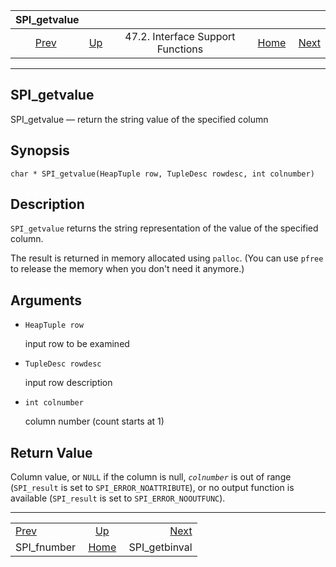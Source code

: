 <!--?xml version="1.0" encoding="UTF-8" standalone="no"?-->

|                SPI\_getvalue                |                                                                      |                                   |                                                       |                                                 |
| :-----------------------------------------: | :------------------------------------------------------------------- | :-------------------------------: | ----------------------------------------------------: | ----------------------------------------------: |
| [Prev](spi-spi-fnumber.html "SPI_fnumber")  | [Up](spi-interface-support.html "47.2. Interface Support Functions") | 47.2. Interface Support Functions | [Home](index.html "PostgreSQL 17devel Documentation") |  [Next](spi-spi-getbinval.html "SPI_getbinval") |

***

[]()

## SPI\_getvalue

SPI\_getvalue — return the string value of the specified column

## Synopsis

    char * SPI_getvalue(HeapTuple row, TupleDesc rowdesc, int colnumber)

## Description

`SPI_getvalue` returns the string representation of the value of the specified column.

The result is returned in memory allocated using `palloc`. (You can use `pfree` to release the memory when you don't need it anymore.)

## Arguments

*   `HeapTuple row`

    input row to be examined

*   `TupleDesc rowdesc`

    input row description

*   `int colnumber`

    column number (count starts at 1)

## Return Value

Column value, or `NULL` if the column is null, *`colnumber`* is out of range (`SPI_result` is set to `SPI_ERROR_NOATTRIBUTE`), or no output function is available (`SPI_result` is set to `SPI_ERROR_NOOUTFUNC`).

***

|                                             |                                                                      |                                                 |
| :------------------------------------------ | :------------------------------------------------------------------: | ----------------------------------------------: |
| [Prev](spi-spi-fnumber.html "SPI_fnumber")  | [Up](spi-interface-support.html "47.2. Interface Support Functions") |  [Next](spi-spi-getbinval.html "SPI_getbinval") |
| SPI\_fnumber                                |         [Home](index.html "PostgreSQL 17devel Documentation")        |                                  SPI\_getbinval |
